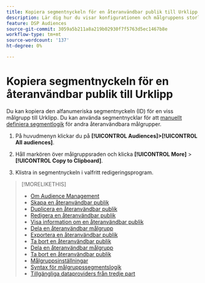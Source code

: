 ```yaml
---
title: Kopiera segmentnyckeln för en återanvändbar publik till Urklipp
description: Lär dig hur du visar konfigurationen och målgruppens storlek för en återanvändbar målgrupp.
feature: DSP Audiences
source-git-commit: 3059a5b211a8a219b02930f7f5763d5ec1467b8e
workflow-type: tm+mt
source-wordcount: '137'
ht-degree: 0%

---
```


# Kopiera segmentnyckeln för en återanvändbar publik till Urklipp

Du kan kopiera den alfanumeriska segmentnyckeln (ID) för en viss målgrupp till Urklipp. Du kan använda segmentnycklar för att [manuellt definiera segmentlogik](audience-segment-logic-syntax.md) för andra återanvändbara målgrupper.

1. På huvudmenyn klickar du på **[!UICONTROL Audiences]>[!UICONTROL All audiences]**.

1. Håll markören över målgruppsraden och klicka **[!UICONTROL More]** > **[!UICONTROL Copy to Clipboard]**.

1. Klistra in segmentnyckeln i valfritt redigeringsprogram.

>[!MORELIKETHIS]
>
>* [Om Audience Management](audience-about.md)
>* [Skapa en återanvändbar publik](reusable-audience-create.md)
>* [Duplicera en återanvändbar publik](reusable-audience-duplicate.md)
>* [Redigera en återanvändbar publik](reusable-audience-edit.md)
>* [Visa information om en återanvändbar publik](reusable-audience-view-details.md)
>* [Dela en återanvändbar målgrupp](reusable-audience-share.md)
>* [Exportera en återanvändbar publik](reusable-audience-export.md)
>* [Ta bort en återanvändbar publik](reusable-audience-delete.md)
>* [Dela en återanvändbar målgrupp](reusable-audience-share.md)
>* [Ta bort en återanvändbar publik](reusable-audience-delete.md)
>* [Målgruppsinställningar](audience-settings.md)
>* [Syntax för målgruppssegmentslogik](audience-segment-logic-syntax.md)
>* [Tillgängliga dataproviders från tredje part](third-party-data-providers.md)

